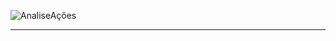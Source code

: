 ![AnaliseAções](https://encrypted-tbn0.gstatic.com/images?q=tbn%3AANd9GcTxV6YnIeq2fDcA_1zFpX2COjbV8Up8qwTi5Tc1F2t9dlR2waMK)

---

